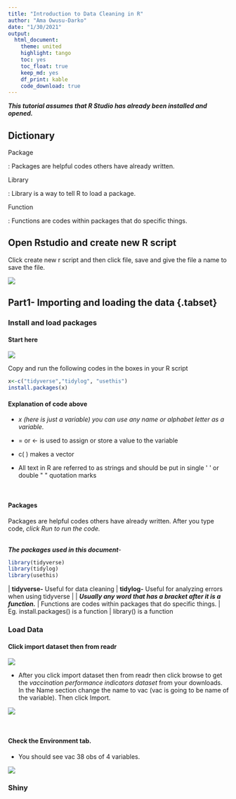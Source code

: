 ```yaml
---
title: "Introduction to Data Cleaning in R" 
author: "Ama Owusu-Darko"
date: "1/30/2021"
output: 
  html_document: 
    theme: united
    highlight: tango
    toc: yes
    toc_float: true
    keep_md: yes
    df_print: kable
    code_download: true
---
```


***This tutorial assumes that R Studio has already been installed and opened.***

## Dictionary

Package

:   Packages are helpful codes others have already written.

Library

:   Library is a way to tell R to load a package.

Function

:   Functions are codes within packages that do specific things.

## Open Rstudio and create new R script

Click create new r script and then click file, save and give the file a name to save the file.

![](C:/Users/hp/AppData/Local/RStudio/tmp/paste-EEC0923C.png)

## Part1- Importing and loading the data {.tabset}

### Install and load packages

#### **Start here**

![](C:/Users/hp/AppData/Local/RStudio/tmp/paste-EDFDBD4C.png)

Copy and run the following codes in the boxes in your R script


```r
x<-c("tidyverse","tidylog", "usethis")
install.packages(x)
```

#### **Explanation of code above**

-   *x (here is just a variable) you can use any name or alphabet letter as a variable.*

-   = or \<- is used to assign or store a value to the variable

-   c( ) makes a vector

-   All text in R are referred to as strings and should be put in single ' ' or double " " quotation marks

<br>

####  **Packages**

Packages are helpful codes others have already written. After you type code, *click Run to run the code.*

<br> ***The packages used in this document**-*


```r
library(tidyverse)
library(tidylog)
library(usethis)
```

|  **tidyverse-** Useful for data cleaning
|  **tidylog-** Useful for analyzing errors when using tidyverse
| 
| ***Usually any word that has a bracket after it is a function.***
|         Functions are codes within packages that do specific things.
|         Eg. install.packages() is a function
|               library() is a function
<br>

### Load Data

#### **Click import dataset then from readr**

![](C:/Users/hp/AppData/Local/RStudio/tmp/paste-B527F669.png)

-   After you click import dataset then from readr then click browse to get the *vaccination performance indicators dataset* from your downloads. In the Name section change the name to vac (vac is going to be name of the variable). Then click Import.

![](C:/Users/hp/AppData/Local/RStudio/tmp/paste-D26D5709.png)

<br>

#### **Check the Environment tab.**

-   You should see vac 38 obs of 4 variables.

![](C:/Users/hp/AppData/Local/RStudio/tmp/paste-F898095E.png)

### Shiny
